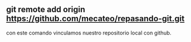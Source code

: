## git remote add origin https://github.com/mecateo/repasando-git.git

con este comando vinculamos nuestro repositorio local con github.